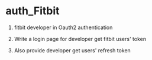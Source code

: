 # auth_Fitbit

1. fitbit developer in Oauth2 authentication

2. Write a login page for developer get fitbit users' token

3. Also provide developer get users' refresh token
